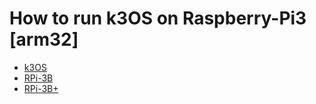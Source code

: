 # How to run k3OS on Raspberry-Pi3 [arm32] 

  * [k3OS](https://github.com/rancher/k3os)
  * [RPi-3B](https://www.raspberrypi.org/products/raspberry-pi-3-model-b/)
  * [RPi-3B+](https://www.raspberrypi.org/products/raspberry-pi-3-model-b-plus/)
